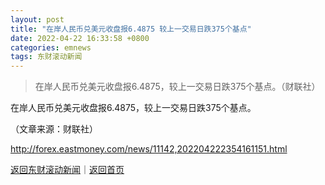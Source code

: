 ```yaml
---
layout: post
title: "在岸人民币兑美元收盘报6.4875 较上一交易日跌375个基点"
date: 2022-04-22 16:33:58 +0800
categories: emnews
tags: 东财滚动新闻
---
```

> 在岸人民币兑美元收盘报6.4875，较上一交易日跌375个基点。（财联社）

<p>在岸人民币兑美元收盘报6.4875，较上一交易日跌375个基点。</p><p class="em_media">（文章来源：财联社）</p>

<http://forex.eastmoney.com/news/11142,202204222354161151.html>

[返回东财滚动新闻](//finews.withounder.com/emnews/)｜[返回首页](//finews.withounder.com/)